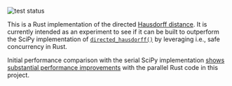 ![test status](https://github.com/tylerjereddy/rusty_hausdorff/actions/workflows/linux.yml/badge.svg)

This is a Rust implementation of the directed [Hausdorff distance](https://en.wikipedia.org/wiki/Hausdorff_distance).
It is currently intended as an experiment to see if it can be
built to outperform the SciPy implementation of [`directed_hausdorff()`](https://docs.scipy.org/doc/scipy/reference/generated/scipy.spatial.distance.directed_hausdorff.html)
by leveraging i.e., safe concurrency in Rust.

Initial performance comparison with the serial SciPy
implementation [shows substantial performance improvements](https://github.com/scipy/scipy/issues/14719)
with the parallel Rust code in this project.
